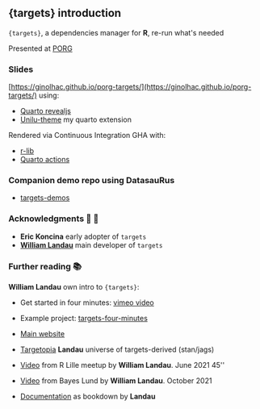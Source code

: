 ## {targets} introduction

`{targets}`, a dependencies manager for **R**, re-run what's needed

Presented at [PORG](https://porg.digitaltwin.lu/)



### Slides

[https://ginolhac.github.io/porg-targets/](https://ginolhac.github.io/porg-targets/) using:

- [Quarto revealjs](https://quarto.org/docs/presentations/revealjs/)
- [Unilu-theme](https://github.com/ginolhac/unilu-theme) my quarto extension

Rendered via Continuous Integration GHA with:

- [r-lib](https://github.com/r-lib/actions)
- [Quarto actions](https://github.com/quarto-dev/quarto-actions)


### Companion demo repo using DatasauRus

- [targets-demos](https://github.com/ginolhac/targets-demos)

### Acknowledgments  🙏 👏

- **Eric Koncina** early adopter of `targets`
- [**William Landau**](https://github.com/wlandau) main developer of `targets`


### Further reading 📚

**William Landau** own intro to `{targets}`:

- Get started in four minutes: [vimeo video](https://vimeo.com/700982360)
- Example project: [targets-four-minutes](https://github.com/wlandau/targets-four-minutes)

- [Main website](https://docs.ropensci.org/targets/)
- [Targetopia](https://wlandau.github.io/targetopia/packages.html) **Landau** universe of targets-derived (stan/jags)
- [Video](https://www.youtube.com/watch?v=FODSavXGjYg) from R Lille meetup by **William Landau**. June 2021 45''
- [Video](https://www.youtube.com/watch?v=odcBA4ETLn8) from Bayes Lund by **William Landau**. October 2021
- [Documentation](https://books.ropensci.org/targets/) as bookdown by **Landau**
